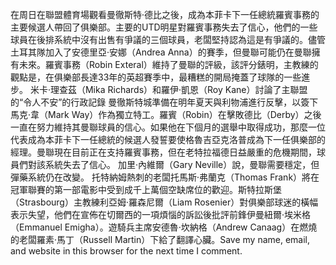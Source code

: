 在周日在聯盟體育場觀看曼徹斯特·德比之後，成為本菲卡下一任總統羅賓事務的主要候選人帶回了俱樂部。主要的UTD明星對羅賓事務失去了信心，他們的一些球員在後排系統中沒有出售有爭議的三個球員，老闆堅持認為這是有爭議的。儘管土耳其隊加入了安德里亞·安娜（Andrea Anna）的賽季，但曼聯可能仍在曼聯擁有未來。羅賓事務（Robin Exteral）維持了曼聯的評級，該評分錶明，主教練的觀點是，在俱樂部長達33年的英超賽季中，最糟糕的開局掩蓋了球隊的一些進步。 米卡·理查茲（Mika Richards）和羅伊·凱恩（Roy Kane）討論了主聯盟的“令人不安”的行政記錄
曼徹斯特城準備在明年夏天與利物浦進行反擊，以簽下馬克·韋（Mark Way）作為獨立特工。羅賓（Robin）在擊敗德比（Derby）之後一直在努力維持其曼聯球員的信心。如果他在下個月的選舉中取得成功，那麼一位代表成為本菲卡下一任總統的候選人發誓要使格魯吉亞克洛普成為下一任俱樂部的經理。曼聯現在目前正在支持羅賓事務，但在老特拉福德日益嚴重的危機期間，球員們對該系統失去了信心。 加里·內維爾（Gary Neville）說，曼聯需要穩定，但彈藥系統仍在改變。
托特納姆熱刺的老闆托馬斯·弗蘭克（Thomas Frank）將在冠軍聯賽的第一部電影中受到成千上萬個空缺席位的歡迎。斯特拉斯堡（Strasbourg）主教練利亞姆·羅森尼爾（Liam Rosenier）對俱樂部球迷的橫幅表示失望，他們在宣佈在切爾西的一項煩惱的訴訟後批評前鋒伊曼紐爾·埃米格（Emmanuel Emigha）。遊騎兵主席安德魯·坎納格（Andrew Canaag）在燃燒的老闆羅素·馬丁（Russell Martin）下給了翻譯心臟。Save my name, email, and website in this browser for the next time I comment.